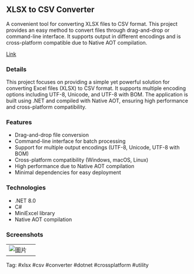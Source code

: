 ## XLSX to CSV Converter
A convenient tool for converting XLSX files to CSV format. This project provides an easy method to convert files through drag-and-drop or command-line interface. It supports output in different encodings and is cross-platform compatible due to Native AOT compilation.

[Link](https://github.com/yourusername/xlsx-to-csv-converter)

### Details
This project focuses on providing a simple yet powerful solution for converting Excel files (XLSX) to CSV format. It supports multiple encoding options including UTF-8, Unicode, and UTF-8 with BOM. The application is built using .NET and compiled with Native AOT, ensuring high performance and cross-platform compatibility.

### Features
* Drag-and-drop file conversion
* Command-line interface for batch processing
* Support for multiple output encodings (UTF-8, Unicode, UTF-8 with BOM)
* Cross-platform compatibility (Windows, macOS, Linux)
* High performance due to Native AOT compilation
* Minimal dependencies for easy deployment

### Technologies
* .NET 8.0
* C#
* MiniExcel library
* Native AOT compilation
### Screenshots
|||
|---|---|
|![圖片](https://github.com/user-attachments/assets/1efcf00e-e169-48dc-96c8-c7a133b1d9f8)|


Tag:
#xlsx #csv #converter #dotnet #crossplatform #utility
